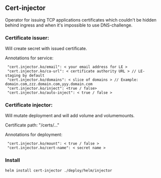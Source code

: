 ## Cert-injector

Operator for issuing TCP applications certificates 
which couldn't be hidden behind ingress and when it's impossible to use DNS-challenge.


### Certificate issuer:

Will create secret with issued certificate.

Annotations for service:
```
 "cert.injector.ko/email": < your email address for LE >
 "cert.injector.ko/ca-url": < certificate authority URL > // LE-staging by default
 "cert.injector.ko/domains": < slice of domains > // Example: domain.com,zzz.domain.com,yyy.domain.com
 "cert.injector.ko/inject": <true / false>
 "cert.injector.ko/auto-inject": < true / false >
```

### Certificate injector:

Will mutate deployment and will add volume and volumemounts.

Certificate path: "/certs/..."

Annotations for deployment:
```
 "cert.injector.ko/mount": < true / false >
 "cert.injector.ko/cert-name": < secret name >
```

### Install
```
helm install cert-injector ./deploy/helm/injector
```
